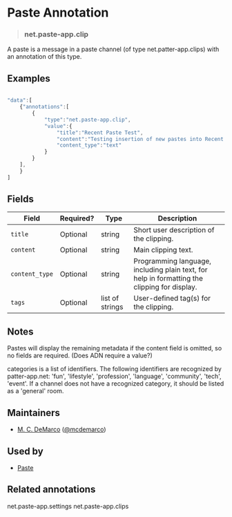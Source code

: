 <!-- give your annotation a title -->
# Paste Annotation

<!-- specify the "type" for your annotation -->
> ### net.paste-app.clip

<!-- provide a description of what your annotation represents -->
A paste is a message in a paste channel (of type net.patter-app.clips) 
with an annotation of this type.

<!-- provide at least one example of what your annotation might look like in the wild -->
## Examples

~~~ js

"data":[
	{"annotations":[
		{
			"type":"net.paste-app.clip",
			"value":{
				"title":"Recent Paste Test",
				"content":"Testing insertion of new pastes into Recent Pastes, #5b.",
				"content_type":"text"
			}
		}
	],
	}
]
~~~

<!-- provide a complete description of the fields in the "value" object for your annotation -->
## Fields 

| Field | Required? | Type | Description |
| ----- | --------- | ---- | ----------- |
| `title` | Optional | string | Short user description of the clipping. |
| `content` | Optional | string | Main clipping text. |
| `content_type` | Optional | string | Programming language, including plain text, for help in formatting the clipping for display. |
| `tags` | Optional | list of strings | User-defined tag(s) for the clipping. |

## Notes

Pastes will display the remaining metadata if the content field is omitted, so no fields are required.  (Does ADN require a value?)

categories is a list of identifiers. The following identifiers are recognized by patter-app.net: 'fun', 'lifestyle', 'profession', 'language', 'community', 'tech', 'event'. If a channel does not have a recognized category, it should be listed as a 'general' room.

<!-- provide a way to contact you -->
## Maintainers
* [M. C. DeMarco](http://mcdemarco.net) ([@mcdemarco](https://alpha.app.net/mcdemarco))

<!-- provide references to compatible apps / service -->
## Used by
* [Paste](http://paste-app.net)

<!-- provide references to related annotations -->
## Related annotations

net.paste-app.settings
net.paste-app.clips

